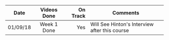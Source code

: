 | Date        | Videos Done           | On Track  | Comments |
| ------------- |:-------------:| -----:|-----------------|
| 01/09/18  | Week 1 Done | Yes | Will See Hinton's Interview after this course |
